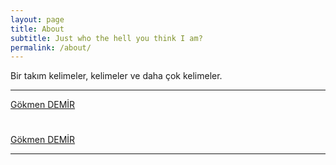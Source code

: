 ```yaml
---
layout: page
title: About
subtitle: Just who the hell you think I am?
permalink: /about/
---
```


Bir takım kelimeler, kelimeler ve daha çok kelimeler. 

___
[Gökmen DEMİR](https://johnGkmn.github.io)


#

[Gökmen DEMİR](https://johnGkmn.github.io)

___

